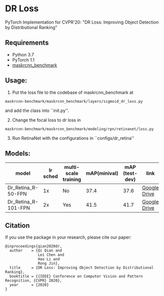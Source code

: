 # DR Loss
PyTorch Implementation for CVPR'20: "DR Loss: Improving Object Detection by Distributional Ranking"


## Requirements
* Python 3.7
* PyTorch 1.1
* [maskrcnn_benchmark](https://github.com/facebookresearch/maskrcnn-benchmark)

## Usage:

1. Put the loss file to the codebase of maskrcnn_benchmark at
```
maskrcnn-benchmark/maskrcnn_benchmark/layers/sigmoid_dr_loss.py
```
and add the class into ``init.py''.

2. Change the focal loss to dr loss in
```
maskrcnn-benchmark/maskrcnn_benchmark/modeling/rpn/retinanet/loss.py
```

3. Run RetinaNet with the configurations in ``configs/dr_retina''

## Models:

model | lr sched| multi-scale training | mAP(minival) | mAP (test-dev) | link
-- | -- | -- | -- | -- | -- 
Dr_Retina_R-50-FPN | 1x | No | 37.4 | 37.6 | [Google Drive](https://drive.google.com/file/d/1bLNfqlQ3zpAKUihbZY-NKPe0pYAReUGy/view?usp=sharing)
Dr_Retina_R-101-FPN | 2x | Yes | 41.5 | 41.7 | [Google Drive](https://drive.google.com/file/d/1hMg_-epThR32DQtzCzpdhDTiriob9ir9/view?usp=sharing)

    
## Citation
If you use the package in your research, please cite our paper:
```
@inproceedings{qian2020dr,
  author    = {Qi Qian and
               Lei Chen and
               Hao Li and
               Rong Jin},
  title     = {DR Loss: Improving Object Detection by Distributional Ranking},
  booktitle = {{IEEE} Conference on Computer Vision and Pattern Recognition, {CVPR} 2020},
  year      = {2020}
}
```
